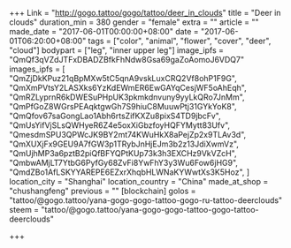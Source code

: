 +++
Link = "http://gogo.tattoo/gogo/tattoo/deer_in_clouds"
title = "Deer in clouds"
duration_min = 380
gender = "female"
extra = ""
article = ""
made_date = "2017-06-01T00:00:00+08:00"
date = "2017-06-01T06:20:00+08:00"
tags = ["color", "animal", "flower", "cover", "deer", "cloud"]
bodypart = ["leg", "inner upper leg"]
image_ipfs = "QmQf3qVZdJTFxDBADZBfkFhNdw8Gsa69gaZoAomoJ6VDQ7"
images_ipfs = [
  "QmZjDkKPuz21qBpMXw5tC5qnA9vskLuxCRQ2Vf8ohP1F9G",
  "QmXmPVtsY2LASXks6YzKdEWmER6EwGAYqCesjWF5oAhEqh",
  "QmRZLyprnR6kDWESuPHpUK3pkmkdnvuny9yyLkQRo7JnMm",
  "QmPfGoZ8WGrsPEAqktgwGh7S9hiuC8MuuwPtj31GYkYoK8",
  "QmQfov67saGongLao1Abh6rtsZifKXZu8pixS4TD9jbcFv",
  "QmUsYifVjSLsQWHyeR6Z4e5oxXiGbzfoyHQFYMytt83Ufv",
  "QmesdmSPU3QPWcJK9BY2mt74KWuHkX8aPejZp2x9TLAv3d",
  "QmXUXjFx9GEU9A7fGW3p1TRybJnHjEJm3b2z13JdiXwmVz",
  "QmUjhMP3a6pztB2piQfBFYQPtKUp73k3h3EXCHz9VkVZcH",
  "QmbwAMjLT7YtbG6PyfGy68ZvFi8YwFhY3y3Wu6Fow6jHG9",
  "QmdZBo1AfLSKYYAREPE6EZxrXhqbHLWNaKYWwtXs3K5Hoz",
]
location_city = "Shanghai"
location_country = "China"
made_at_shop = "chushangfeng"
previous = ""
[blockchain]
golos = "tattoo/@gogo.tattoo/yana-gogo-gogo-tattoo-gogo-ru-tattoo-deerclouds"
steem = "tattoo/@gogo.tattoo/yana-gogo-gogo-tattoo-gogo-tattoo-deerclouds"

+++
